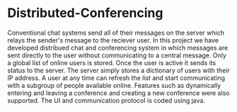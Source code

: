# Distributed-Conferencing
Conventional chat systems send all of their messages on the server which relays the sender's message to the reciever user. In this project we have developed distribued chat and conferencing system in which messages are sent directly to the user without communicating to a central message. Only a global list of online users is stored. Once the user is active it sends its status to the server. The server simply stores a dictionary of users with their IP address. A user at any time can refresh the list and start communicating with a subgroup of people available online. Features such as dynamically entering and leaving a conference and creating a new conference were also supported. The UI and communication protocol is coded using java.
